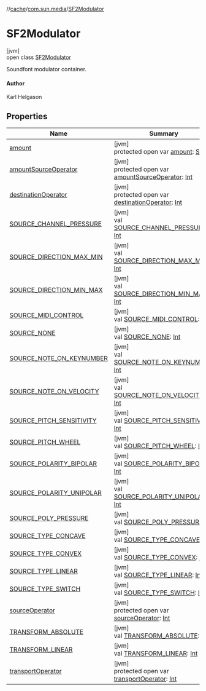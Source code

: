 //[cache](../../../index.md)/[com.sun.media](../index.md)/[SF2Modulator](index.md)

# SF2Modulator

[jvm]\
open class [SF2Modulator](index.md)

Soundfont modulator container.

#### Author

Karl Helgason

## Properties

| Name | Summary |
|---|---|
| [amount](amount.md) | [jvm]<br>protected open var [amount](amount.md): [Short](https://kotlinlang.org/api/latest/jvm/stdlib/kotlin/-short/index.html) |
| [amountSourceOperator](amount-source-operator.md) | [jvm]<br>protected open var [amountSourceOperator](amount-source-operator.md): [Int](https://kotlinlang.org/api/latest/jvm/stdlib/kotlin/-int/index.html) |
| [destinationOperator](destination-operator.md) | [jvm]<br>protected open var [destinationOperator](destination-operator.md): [Int](https://kotlinlang.org/api/latest/jvm/stdlib/kotlin/-int/index.html) |
| [SOURCE_CHANNEL_PRESSURE](-s-o-u-r-c-e_-c-h-a-n-n-e-l_-p-r-e-s-s-u-r-e.md) | [jvm]<br>val [SOURCE_CHANNEL_PRESSURE](-s-o-u-r-c-e_-c-h-a-n-n-e-l_-p-r-e-s-s-u-r-e.md): [Int](https://kotlinlang.org/api/latest/jvm/stdlib/kotlin/-int/index.html) |
| [SOURCE_DIRECTION_MAX_MIN](-s-o-u-r-c-e_-d-i-r-e-c-t-i-o-n_-m-a-x_-m-i-n.md) | [jvm]<br>val [SOURCE_DIRECTION_MAX_MIN](-s-o-u-r-c-e_-d-i-r-e-c-t-i-o-n_-m-a-x_-m-i-n.md): [Int](https://kotlinlang.org/api/latest/jvm/stdlib/kotlin/-int/index.html) |
| [SOURCE_DIRECTION_MIN_MAX](-s-o-u-r-c-e_-d-i-r-e-c-t-i-o-n_-m-i-n_-m-a-x.md) | [jvm]<br>val [SOURCE_DIRECTION_MIN_MAX](-s-o-u-r-c-e_-d-i-r-e-c-t-i-o-n_-m-i-n_-m-a-x.md): [Int](https://kotlinlang.org/api/latest/jvm/stdlib/kotlin/-int/index.html) |
| [SOURCE_MIDI_CONTROL](-s-o-u-r-c-e_-m-i-d-i_-c-o-n-t-r-o-l.md) | [jvm]<br>val [SOURCE_MIDI_CONTROL](-s-o-u-r-c-e_-m-i-d-i_-c-o-n-t-r-o-l.md): [Int](https://kotlinlang.org/api/latest/jvm/stdlib/kotlin/-int/index.html) |
| [SOURCE_NONE](-s-o-u-r-c-e_-n-o-n-e.md) | [jvm]<br>val [SOURCE_NONE](-s-o-u-r-c-e_-n-o-n-e.md): [Int](https://kotlinlang.org/api/latest/jvm/stdlib/kotlin/-int/index.html) |
| [SOURCE_NOTE_ON_KEYNUMBER](-s-o-u-r-c-e_-n-o-t-e_-o-n_-k-e-y-n-u-m-b-e-r.md) | [jvm]<br>val [SOURCE_NOTE_ON_KEYNUMBER](-s-o-u-r-c-e_-n-o-t-e_-o-n_-k-e-y-n-u-m-b-e-r.md): [Int](https://kotlinlang.org/api/latest/jvm/stdlib/kotlin/-int/index.html) |
| [SOURCE_NOTE_ON_VELOCITY](-s-o-u-r-c-e_-n-o-t-e_-o-n_-v-e-l-o-c-i-t-y.md) | [jvm]<br>val [SOURCE_NOTE_ON_VELOCITY](-s-o-u-r-c-e_-n-o-t-e_-o-n_-v-e-l-o-c-i-t-y.md): [Int](https://kotlinlang.org/api/latest/jvm/stdlib/kotlin/-int/index.html) |
| [SOURCE_PITCH_SENSITIVITY](-s-o-u-r-c-e_-p-i-t-c-h_-s-e-n-s-i-t-i-v-i-t-y.md) | [jvm]<br>val [SOURCE_PITCH_SENSITIVITY](-s-o-u-r-c-e_-p-i-t-c-h_-s-e-n-s-i-t-i-v-i-t-y.md): [Int](https://kotlinlang.org/api/latest/jvm/stdlib/kotlin/-int/index.html) |
| [SOURCE_PITCH_WHEEL](-s-o-u-r-c-e_-p-i-t-c-h_-w-h-e-e-l.md) | [jvm]<br>val [SOURCE_PITCH_WHEEL](-s-o-u-r-c-e_-p-i-t-c-h_-w-h-e-e-l.md): [Int](https://kotlinlang.org/api/latest/jvm/stdlib/kotlin/-int/index.html) |
| [SOURCE_POLARITY_BIPOLAR](-s-o-u-r-c-e_-p-o-l-a-r-i-t-y_-b-i-p-o-l-a-r.md) | [jvm]<br>val [SOURCE_POLARITY_BIPOLAR](-s-o-u-r-c-e_-p-o-l-a-r-i-t-y_-b-i-p-o-l-a-r.md): [Int](https://kotlinlang.org/api/latest/jvm/stdlib/kotlin/-int/index.html) |
| [SOURCE_POLARITY_UNIPOLAR](-s-o-u-r-c-e_-p-o-l-a-r-i-t-y_-u-n-i-p-o-l-a-r.md) | [jvm]<br>val [SOURCE_POLARITY_UNIPOLAR](-s-o-u-r-c-e_-p-o-l-a-r-i-t-y_-u-n-i-p-o-l-a-r.md): [Int](https://kotlinlang.org/api/latest/jvm/stdlib/kotlin/-int/index.html) |
| [SOURCE_POLY_PRESSURE](-s-o-u-r-c-e_-p-o-l-y_-p-r-e-s-s-u-r-e.md) | [jvm]<br>val [SOURCE_POLY_PRESSURE](-s-o-u-r-c-e_-p-o-l-y_-p-r-e-s-s-u-r-e.md): [Int](https://kotlinlang.org/api/latest/jvm/stdlib/kotlin/-int/index.html) |
| [SOURCE_TYPE_CONCAVE](-s-o-u-r-c-e_-t-y-p-e_-c-o-n-c-a-v-e.md) | [jvm]<br>val [SOURCE_TYPE_CONCAVE](-s-o-u-r-c-e_-t-y-p-e_-c-o-n-c-a-v-e.md): [Int](https://kotlinlang.org/api/latest/jvm/stdlib/kotlin/-int/index.html) |
| [SOURCE_TYPE_CONVEX](-s-o-u-r-c-e_-t-y-p-e_-c-o-n-v-e-x.md) | [jvm]<br>val [SOURCE_TYPE_CONVEX](-s-o-u-r-c-e_-t-y-p-e_-c-o-n-v-e-x.md): [Int](https://kotlinlang.org/api/latest/jvm/stdlib/kotlin/-int/index.html) |
| [SOURCE_TYPE_LINEAR](-s-o-u-r-c-e_-t-y-p-e_-l-i-n-e-a-r.md) | [jvm]<br>val [SOURCE_TYPE_LINEAR](-s-o-u-r-c-e_-t-y-p-e_-l-i-n-e-a-r.md): [Int](https://kotlinlang.org/api/latest/jvm/stdlib/kotlin/-int/index.html) |
| [SOURCE_TYPE_SWITCH](-s-o-u-r-c-e_-t-y-p-e_-s-w-i-t-c-h.md) | [jvm]<br>val [SOURCE_TYPE_SWITCH](-s-o-u-r-c-e_-t-y-p-e_-s-w-i-t-c-h.md): [Int](https://kotlinlang.org/api/latest/jvm/stdlib/kotlin/-int/index.html) |
| [sourceOperator](source-operator.md) | [jvm]<br>protected open var [sourceOperator](source-operator.md): [Int](https://kotlinlang.org/api/latest/jvm/stdlib/kotlin/-int/index.html) |
| [TRANSFORM_ABSOLUTE](-t-r-a-n-s-f-o-r-m_-a-b-s-o-l-u-t-e.md) | [jvm]<br>val [TRANSFORM_ABSOLUTE](-t-r-a-n-s-f-o-r-m_-a-b-s-o-l-u-t-e.md): [Int](https://kotlinlang.org/api/latest/jvm/stdlib/kotlin/-int/index.html) |
| [TRANSFORM_LINEAR](-t-r-a-n-s-f-o-r-m_-l-i-n-e-a-r.md) | [jvm]<br>val [TRANSFORM_LINEAR](-t-r-a-n-s-f-o-r-m_-l-i-n-e-a-r.md): [Int](https://kotlinlang.org/api/latest/jvm/stdlib/kotlin/-int/index.html) |
| [transportOperator](transport-operator.md) | [jvm]<br>protected open var [transportOperator](transport-operator.md): [Int](https://kotlinlang.org/api/latest/jvm/stdlib/kotlin/-int/index.html) |
